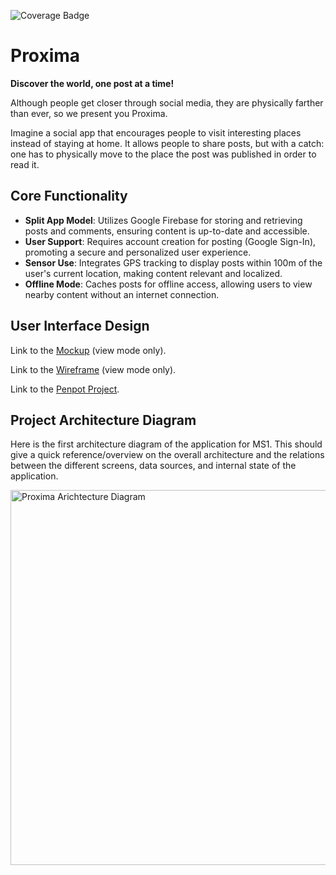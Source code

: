![Coverage Badge](https://img.shields.io/endpoint?url=https://gist.githubusercontent.com/gruvw/1009ca75162e4a39e4561300eadbc5c4/raw/proxima_badge.json)

# Proxima

**Discover the world, one post at a time!**

Although people get closer through social media, they are physically farther than ever, so we present you Proxima.

Imagine a social app that encourages people to visit interesting places instead of staying at home.
It allows people to share posts, but with a catch: one has to physically move to the place the post was published in order to read it.

## Core Functionality

- **Split App Model**: Utilizes Google Firebase for storing and retrieving posts and comments, ensuring content is up-to-date and accessible.
- **User Support**: Requires account creation for posting (Google Sign-In), promoting a secure and personalized user experience.
- **Sensor Use**: Integrates GPS tracking to display posts within 100m of the user's current location, making content relevant and localized.
- **Offline Mode**: Caches posts for offline access, allowing users to view nearby content without an internet connection.

## User Interface Design

Link to the [Mockup](https://design.penpot.app/#/view/68a1c0e6-b27c-807b-8004-4f1cc693ba89?page-id=76cd5706-e69f-8069-8004-1a1578d3f0c7&section=interactions&index=40&share-id=ee63301e-1fa7-81b1-8004-5bef8c6bb2fd) (view mode only).

Link to the [Wireframe](https://design.penpot.app/#/view/68a1c0e6-b27c-807b-8004-4f1cc693ba89?page-id=93d0ad32-dfe5-8194-8004-0171998eeabf&section=interactions&index=20&share-id=ee63301e-1fa7-81b1-8004-5bef2dc7d349) (view mode only).

Link to the [Penpot Project](https://design.penpot.app/#/workspace/43442e9d-d45f-8169-8004-017078780238/68a1c0e6-b27c-807b-8004-4f1cc693ba89).

## Project Architecture Diagram

Here is the first architecture diagram of the application for MS1.
This should give a quick reference/overview on the overall architecture and the relations between the different screens, data sources, and internal state of the application.

<img src="https://github.com/ProximaEPFL/proxima/assets/53620532/a895c3e9-5c80-4c1b-bd87-decf1b1ddaea" alt="Proxima Arichtecture Diagram" width="600">
